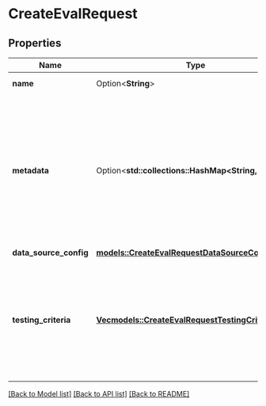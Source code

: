 # CreateEvalRequest

## Properties

Name | Type | Description | Notes
------------ | ------------- | ------------- | -------------
**name** | Option<**String**> | The name of the evaluation. | [optional]
**metadata** | Option<**std::collections::HashMap<String, String>**> | Set of 16 key-value pairs that can be attached to an object. This can be useful for storing additional information about the object in a structured format, and querying for objects via API or the dashboard.   Keys are strings with a maximum length of 64 characters. Values are strings with a maximum length of 512 characters.  | [optional]
**data_source_config** | [**models::CreateEvalRequestDataSourceConfig**](CreateEvalRequest_data_source_config.md) |  | 
**testing_criteria** | [**Vec<models::CreateEvalRequestTestingCriteriaInner>**](CreateEvalRequest_testing_criteria_inner.md) | A list of graders for all eval runs in this group. Graders can reference variables in the data source using double curly braces notation, like `{{item.variable_name}}`. To reference the model's output, use the `sample` namespace (ie, `{{sample.output_text}}`). | 

[[Back to Model list]](../README.md#documentation-for-models) [[Back to API list]](../README.md#documentation-for-api-endpoints) [[Back to README]](../README.md)


